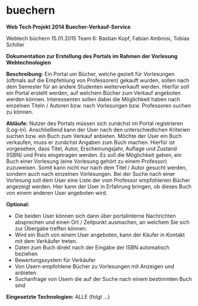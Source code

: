 buechern
========

**Web Tech Projekt 2014 Buecher-Verkauf-Service**

Webtech 			büchern			15.01.2015
Team 6: Bastian Kopf, Fabian Ambrosi, Tobias Schiller

**Dokumentation zur Erstellung des Portals im Rahmen der Vorlesung Webtechnologien**

**Beschreibung:**
Ein Portal um Bücher, welche gezielt für Vorlesungen (oftmals auf die Empfehlung von Professoren) gekauft wurden, sollen nach dem Semester für an andere Studenten weiterverkauft werden.
Hierfür soll ein Portal erstellt werden, auf welchem Bücher zum Verkauf angeboten werden können. 
Interessenten sollen dabei die Möglichkeit haben nach einzelnen Titeln / Autoren bzw. nach Vorlesungen bzw. Professoren suchen zu können.

**Abläufe:**
Nutzer des Portals müssen sich zunächst im Portal registrieren (Log-In).
Anschließend kann der User nach den unterschiedlichen Kriterien suchen bzw. ein Buch zum Verkauf anbieten.
Möchte der User ein Buch verkaufen, muss er zunächst Angaben zum Buch machen.
Hierfür ist vorgesehen, dass Titel, Autor, Erscheinungsjahr, Auflage und Zustand (ISBN) und Preis eingetragen werden. 
Es soll die Möglichkeit geben, ein Buch einer Vorlesung (eine Vorlesung gehört zu einem Professor) zuzuweisen. Somit kann nicht nur nach dem Titel / Autor gesucht werden, sondern auch nach einzelnen Vorlesungen.
Bei der Suche nach einer Vorlesung soll dem User eine Liste der vom Professor empfohlenen Bücher angezeigt werden. Hier kann der User in Erfahrung bringen, ob dieses Buch von einem anderen User angeboten wird. 

**Optional:**
*	Die beiden User können sich dann über portalinterne Nachrichten absprechen und einen Ort / Zeitpunkt ausmachen, an welchem Sie sich zur Übergabe treffen können. 
*	Wird ein Buch von einem User angeboten, kann der Käufer in Kontakt mit dem Verkäufer treten.
*	Daten zum Buch direkt nach der Eingabe der ISBN automatisch beziehen
*	Bewertungssystem für Verkäufer
*	Von Usern empfohlene Bücher zu Vorlesungen mit Anzeigen und anbieten
*	Suchanfrage von Usern die auf der Suche nach einem bestimmten Buch sind

**Eingesetzte Technologien:**
ALLE (folgt ...)
 
